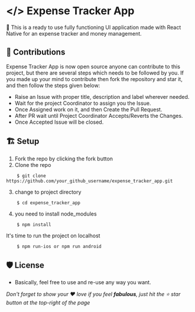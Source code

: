 # </> Expense Tracker App
🌱 This is a ready to use fully functioning UI application made with React Native for an expense tracker and money management.

## 🤝 Contributions
Expense Tracker App is now open source anyone can contribute to this project, but there are several steps which needs to be followed by you. If you made up your mind to contribute then fork the repository and star it, and then follow the steps given below:  
- Raise an Issue with proper title, description and label wherever needed.
- Wait for the project Coordinator to assign you the Issue.
- Once Assigned work on it, and then Create the Pull Request.
- After PR wait until Project Coordinator Accepts/Reverts the Changes.
- Once Accepted Issue will be closed.

## 🏗 Setup 
1. Fork the repo by clicking the fork button
2. Clone the repo
```
    $ git clone https://github.com/your_github_username/expense_tracker_app.git
```
3. change to project directory
```
    $ cd expense_tracker_app
```
4. you need to install node_modules
```
    $ npm install
```
It's time to run the project on localhost
```
    $ npm run-ios or npm run android
```

<!-- ## Set-up
1. **git clone https://github.com/Eddievin/Expense_Tracker_App.git**
2. **cd react-native-budget-app**
3. **npm install**
4. **npm run-ios or npm run android** -->

## 🛡️ License
- Basically, feel free to use and re-use any way you want.

_Don't forget to show your ❤ love if you feel __fabulous__, just hit the ⭐ star button at the top-right of the page_

